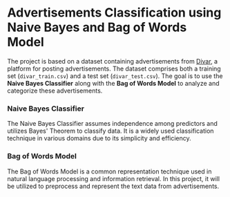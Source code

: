
# Advertisements Classification using Naive Bayes and Bag of Words Model

The project is based on a dataset containing advertisements from [Divar](https://divar.ir/s/tehran), a platform for posting advertisements. The dataset comprises both a training set (`divar_train.csv`) and a test set (`divar_test.csv`). The goal is to use the **Naive Bayes Classifier** along with the **Bag of Words Model** to analyze and categorize these advertisements.


### Naive Bayes Classifier
The Naive Bayes Classifier assumes independence among predictors and utilizes Bayes' Theorem to classify data. It is a widely used classification technique in various domains due to its simplicity and efficiency.

### Bag of Words Model
The Bag of Words Model is a common representation technique used in natural language processing and information retrieval. In this project, it will be utilized to preprocess and represent the text data from advertisements.

